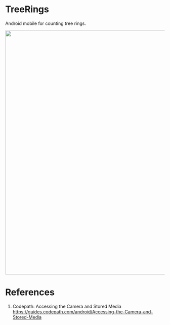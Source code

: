 # TreeRings
Android mobile for counting tree rings.

<img width="770" src="https://user-images.githubusercontent.com/1282659/93688935-6f222f00-fa8f-11ea-92a0-6ae80324412e.jpg">

# References

1. Codepath: Accessing the Camera and Stored Media
https://guides.codepath.com/android/Accessing-the-Camera-and-Stored-Media
